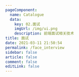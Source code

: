 ```yaml
---
pageComponent: 
  name: Catalogue
  data: 
    key: 02.面试
    imgUrl: /img/ui.png
    description: 前端面试相关技术
title: 面试
date: 2021-03-11 21:50:54
permalink: /face_interview
sidebar: false
article: false
comment: false
editLink: false
---
```

